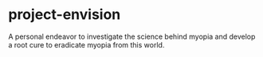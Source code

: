 # project-envision
A personal endeavor to investigate the science behind myopia and develop a root cure to eradicate myopia from this world.
